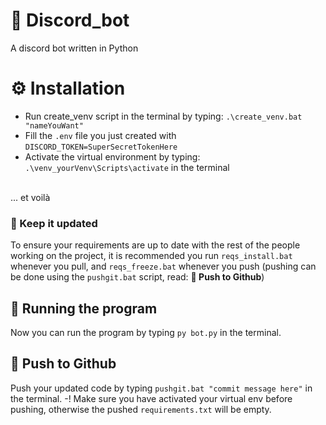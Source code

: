 # 🤖 Discord_bot 
A discord bot written in Python

# ⚙️ Installation
* Run create_venv script in the terminal by typing: `.\create_venv.bat "nameYouWant"`
* Fill the `.env` file you just created with `DISCORD_TOKEN=SuperSecretTokenHere`
* Activate the virtual environment by typing: `.\venv_yourVenv\Scripts\activate` in the terminal
<br>
... et voilà

### 🔨 Keep it updated
To ensure your requirements are up to date with the rest of the people working on the project, it is recommended you run `reqs_install.bat` whenever you pull, and `reqs_freeze.bat` whenever you push (pushing can be done using the `pushgit.bat` script, read: **🚀 Push to Github**)

## 🏃 Running the program 
Now you can run the program by typing `py bot.py` in the terminal.

## 🚀 Push to Github
Push your updated code by typing `pushgit.bat "commit message here"`  in the terminal.
-! Make sure you have activated your virtual env before pushing, otherwise the pushed `requirements.txt` will be empty.
